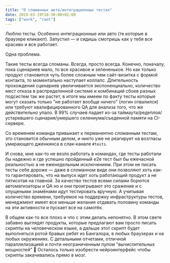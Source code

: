```yaml
---
title: "О сломанных авто/интеграционных тестах"
date: 2019-03-19T10:30:00+02:00
tags: ["work", "rant"]
---
```


Люблю тесты. Особенно интеграционные или авто (те которые в браузере кликают). Запустил — и сидишь смотришь как у тебя все красиво и все работает.

Одна проблема.

Такие тесты всегда сломаны. Всегда, просто всегда. Конечно, поначалу, пока сценариев мало, то все красивое и зелененькое. Но как только продукт становится чуть более сложным чем сайт-визитка с формой контакта, то моментально наступает коллапс. Длительность прохождения сценариев увеличивается экспоненциально, количество мест отказа в распределенной системе и комбинаций сбоев разных подсистем так же растет, в итоге мы имеем по факту тесты которые могут сказать только "не работает вообще ничего" (логин отвалился) или требуют квалифицированного QA для анализа того, что же действительно упало. В 99% случаев падает из-за таймаута/редеплоя/устаревшего сценария/умершего селениума/съеденной памяти на CI-сервере.

Со временем команда привыкает к перманентно сломанным тестам, это становится обычным делом, и никто уже не реагирует на возгласы умирающего дженкинса в слак-канале `#tests`. 

И снова, мне как-то не везло работать в командах, где тесты работали бы надежно и где успешно пройденный e2e тест был бы ежечасной реальностью а не еженедельным исключением. При этом не писать тесты себе дороже — даже в сломанном виде они позволяют хоть как-то гарантировать, что на выпуск идет хоть работающий продукт а не пятисотая на главной. За качество тестов всеми силами борются автоматизаторы и QA но и они проигрывают это сражение и с опущеными знамёнами идут тестировать вручную. А учитывая количество времени, требуемое на поддержку инфраструктуры тестов, менеджмент имеет все меньше желания отдавать половину команды на эти активности и пускает все на самотёк.

В общем как-то все плохо и что с этим делать непонятно. В этом свете забавно выглядят продукты, которые предлагают вам просто писать скрипты на человеческом языке, а дальше этот скрипт будет выполняться ротой бравых ребят из Бангалора, в любых браузерах и на любых окружениях. С детальными отчетами, отличной параллелизацией и почти неограниченным пулом "вычислительных мощностей" 🙂 Осталось только изобрести нейроинтерфейс чтобы скрипты закачивались прямо в мозг.